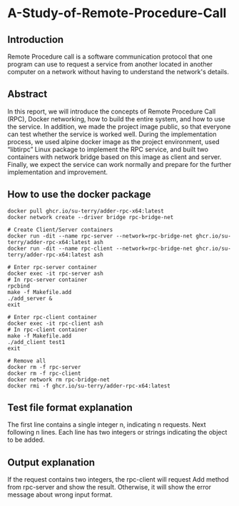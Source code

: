 # A-Study-of-Remote-Procedure-Call

## Introduction
Remote Procedure call is a software communication protocol that one program can use to request a service from another located in another computer on a network without having to understand the network's details. 

## Abstract
In this report, we will introduce the concepts of Remote Procedure Call (RPC), Docker networking, how to build the entire system, and how to use the service. In addition, we made the project image public, so that everyone can test whether the service is worked well. During the implementation process, we used alpine docker image as the project environment, used “libtirpc” Linux package to implement the RPC service, and built two containers with network bridge based on this image as client and server. Finally, we expect the service can work normally and prepare for the further implementation and improvement.

## How to use the docker package
```bash=
docker pull ghcr.io/su-terry/adder-rpc-x64:latest
docker network create --driver bridge rpc-bridge-net

# Create Client/Server containers
docker run -dit --name rpc-server --network=rpc-bridge-net ghcr.io/su-terry/adder-rpc-x64:latest ash
docker run -dit --name rpc-client --network=rpc-bridge-net ghcr.io/su-terry/adder-rpc-x64:latest ash

# Enter rpc-server container
docker exec -it rpc-server ash
# In rpc-server container
rpcbind
make -f Makefile.add
./add_server &
exit

# Enter rpc-client container
docker exec -it rpc-client ash
# In rpc-client container
make -f Makefile.add
./add_client test1
exit

# Remove all
docker rm -f rpc-server
docker rm -f rpc-client
docker network rm rpc-bridge-net
docker rmi -f ghcr.io/su-terry/adder-rpc-x64:latest
```

## Test file format explanation
The first line contains a single integer n, indicating n requests.
Next following n lines. Each line has two integers or strings indicating the object to be added.

## Output explanation
If the request contains two integers, the rpc-client will request Add method from rpc-server and show the result.
Otherwise, it will show the error message about wrong input format.
